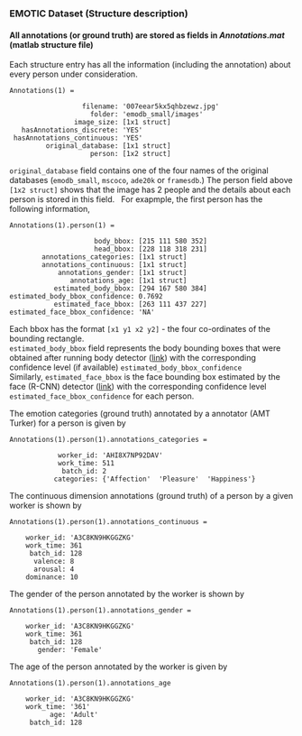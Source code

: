 ### EMOTIC Dataset (Structure description)
#### All annotations (or ground truth) are stored as fields in _Annotations.mat_ (matlab structure file)
Each structure entry has all the information (including the annotation) about every person under consideration.   

    Annotations(1) = 
    
                      filename: '007eear5kx5qhbzewz.jpg'   
                        folder: 'emodb_small/images'    
                    image_size: [1x1 struct]    
       hasAnnotations_discrete: 'YES'    
     hasAnnotations_continuous: 'YES'    
             original_database: [1x1 struct]   
                        person: [1x2 struct]   

`original_database` field contains one of the four names of the original databases (`emodb_small`, `mscoco`, `ade20k` or `framesdb`.)
The person field above `[1x2 struct]` shows that the image has 2 people and the details about each person is stored in this field.  
For exapmple, the first person has the following information, 
```
Annotations(1).person(1) =

                     body_bbox: [215 111 580 352]
                     head_bbox: [228 118 318 231]
        annotations_categories: [1x1 struct]
        annotations_continuous: [1x1 struct]
            annotations_gender: [1x1 struct]
               annotations_age: [1x1 struct]
           estimated_body_bbox: [294 167 580 384]
estimated_body_bbox_confidence: 0.7692
           estimated_face_bbox: [263 111 437 227]
estimated_face_bbox_confidence: 'NA'
```
Each bbox has the format `[x1 y1 x2 y2]` - the four co-ordinates of the bounding rectangle.     
`estimated_body_bbox` field represents the body bounding boxes that were obtained after running body detector ([link](https://arxiv.org/abs/1506.01497)) with the corresponding confidence level (if available) `estimated_body_bbox_confidence`    
Similarly, `estimated_face_bbox` is the face bounding box estimated by the face (R-CNN) detector ([link](https://arxiv.org/abs/1606.03473)) with the corresponding confidence level `estimated_face_bbox_confidence` for each person.   

The emotion categories (ground truth) annotated by a annotator (AMT Turker) for a person is given by  
```
Annotations(1).person(1).annotations_categories = 
     
            worker_id: 'AHI8X7NP92DAV'
            work_time: 511
             batch_id: 2
           categories: {'Affection'  'Pleasure'  'Happiness'}
```
The continuous dimension annotations (ground truth) of a person by a given worker is shown by
```
Annotations(1).person(1).annotations_continuous = 

    worker_id: 'A3C8KN9HKGGZKG'
    work_time: 361
     batch_id: 128
      valence: 8
      arousal: 4
    dominance: 10
```
The gender of the person annotated by the worker is shown by
```
Annotations(1).person(1).annotations_gender = 

    worker_id: 'A3C8KN9HKGGZKG'
    work_time: 361
     batch_id: 128
       gender: 'Female'
```
The age of the person annotated by the worker is given by
``` 
Annotations(1).person(1).annotations_age 

    worker_id: 'A3C8KN9HKGGZKG'
    work_time: '361'
          age: 'Adult'
     batch_id: 128
```
     
